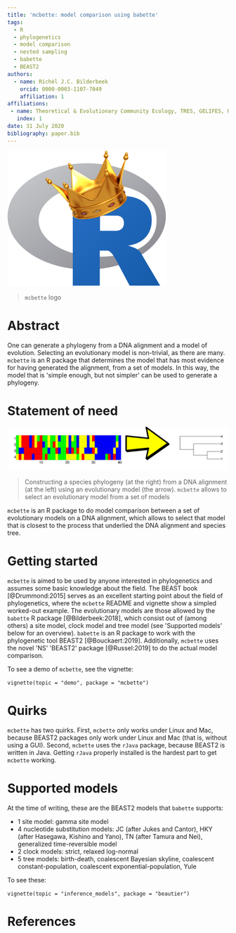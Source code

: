 ```yaml
---
title: 'mcbette: model comparison using babette'
tags:
  - R
  - phylogenetics
  - model comparison
  - nested sampling
  - babette
  - BEAST2
authors:
  - name: Richèl J.C. Bilderbeek
    orcid: 0000-0003-1107-7049
    affiliation: 1
affiliations:
 - name: Theoretical & Evolutionary Community Ecology, TRES, GELIFES, University of Groningen
   index: 1
date: 31 July 2020
bibliography: paper.bib
---
```


![](man/figures/mcbette_logo.png)

> ``mcbette`` logo

# Abstract

One can generate a phylogeny from a DNA alignment and a model of evolution.
Selecting an evolutionary model is non-trivial, as there are many.
``mcbette`` is an R package that determines the model that has most
evidence for having generated the alignment, from a set of models.
In this way, the model that is 'simple enough, but not simpler' can
be used to generate a phylogeny.

# Statement of need 

![](man/figures/combined.png)

> Constructing a species phylogeny (at the right) 
> from a DNA alignment (at the left)
> using an evolutionary model (the arrow). 
> ``mcbette`` allows to select an evolutionary model from a set of models

``mcbette`` is an R package to do model comparison between
a set of evolutionary models on a DNA alignment, which allows
to select that model that is closest to the process that underlied
the DNA alignment and species tree.

# Getting started

``mcbette`` is aimed to be used by anyone interested in phylogenetics
and assumes some basic knowledge about the field.
The BEAST book [@Drummond:2015] serves as an excellent starting point
about the field of phylogenetics, 
where the ``mcbette`` README and vignette show a simpled worked-out example.
The evolutionary models are those allowed by the ``babette`` 
R package [@Bilderbeek:2018], which consist out of (among others) 
a site model, clock model and tree model (see 'Supported models' below for an overview). 
``babette`` is an R package to work with the phylogenetic 
tool BEAST2 [@Bouckaert:2019]. 
Additionally, ``mcbette`` uses the novel 'NS'
'BEAST2' package [@Russel:2019] to do the actual model comparison.

To see a demo of ``mcbette``, see the vignette:

```
vignette(topic = "demo", package = "mcbette")
```

# Quirks

``mcbette`` has two quirks. 
First, ``mcbette`` only works under Linux and Mac, because BEAST2 packages only 
work under Linux and Mac (that is, without using a GUI).
Second, ``mcbette`` uses the ``rJava``
package, because BEAST2 is written in Java. 
Getting ``rJava`` properly installed is the hardest part
to get ``mcbette`` working.

# Supported models

At the time of writing, these are the BEAST2 models that ``babette`` supports:

 * 1 site model: gamma site model
 * 4 nucleotide substitution models: JC (after Jukes and Cantor), 
   HKY (after Hasegawa, Kishino and Yano), TN (after Tamura and Nei), 
   generalized time-reversible model
 * 2 clock models: strict, relaxed log-normal
 * 5 tree models: birth-death, coalescent Bayesian skyline, 
   coalescent constant-population, coalescent exponential-population, Yule

To see these:

```
vignette(topic = "inference_models", package = "beautier")
```

# References

